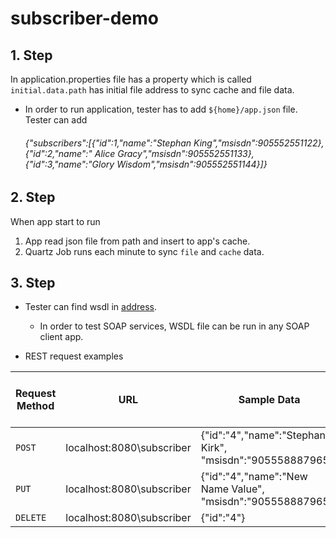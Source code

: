 # subscriber-demo
## 1. Step
In application.properties file has a property which is called `initial.data.path` has initial file address to sync cache and file data.

- In order to run application, tester has to add `${home}/app.json` file. Tester can add
  ######   {"subscribers":[{"id":1,"name":"Stephan King","msisdn":905552551122},{"id":2,"name":" Alice Gracy","msisdn":905552551133},{"id":3,"name":"Glory Wisdom","msisdn":905552551144}]}
  
 
## 2. Step
When app start to run
1.  App read json file from path and insert to app's cache.
2.  Quartz Job runs each minute to sync `file` and `cache` data.

## 3. Step
- Tester can find wsdl in [address](http://localhost:8080/ws/subscriberWsdl.wsdl).
    - In order to test SOAP services, WSDL file can be run in any SOAP client app.
    
- REST request examples

|  Request Method | URL | Sample Data| Success Http Status Code | Error Http Status Code
|------|----|----|----|----|
| `POST`  | localhost:8080\subscriber | {"id":"4","name":"Stephany Kirk", "msisdn":"905558887965"} | `201` | `400` |
|  `PUT` |  localhost:8080\subscriber |  {"id":"4","name":"New Name Value", "msisdn":"905558887965"}  | `200`| `404` | 
| `DELETE` | localhost:8080\subscriber | {"id":"4"} | `200`| `404` |  


